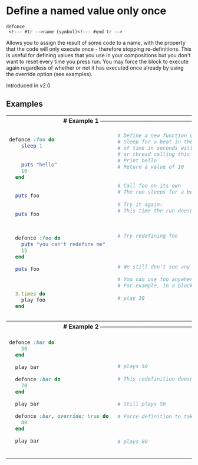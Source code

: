# Define a named value only once

```
defonce 
 <!--- #tr -->name (symbol)<!--- #end tr -->
```


Allows you to assign the result of some code to a name, with the property that the code will only execute once - therefore stopping re-definitions. This is useful for defining values that you use in your compositions but you don't want to reset every time you press run. You may force the block to execute again regardless of whether or not it has executed once already by using the override option (see examples).

Introduced in v2.0

## Examples

<table class="examples">
<tr>
<th colspan="2" class="even head"># Example 1 ──────────────────────────────────────────────────────</th>
</tr>
<tr>
<td class="even">

```ruby
defonce :foo do 
    sleep 1       
                  
                  
    puts "hello"
    10            
  end

 
  puts foo

 
  puts foo



  defonce :foo do
    puts "you can't redefine me"
    15
  end

  puts foo

 
 
  3.times do
    play foo 
  end


```

</td>
<td class="even">

<!--- #tr -->
```ruby
# Define a new function called foo
# Sleep for a beat in the function definition. Note that this amount
# of time in seconds will depend on the current BPM of the live_loop
# or thread calling this function.
# Print hello
# Return a value of 10
 
 
# Call foo on its own
# The run sleeps for a beat and prints "hello" before returning 10
 
# Try it again:
# This time the run doesn't sleep or print anything out. However, 10 is still returned.
 
 
 
# Try redefining foo
 
 
 
 
# We still don't see any printing or sleeping, and the result is still 10
 
# You can use foo anywhere you would use normal code.
# For example, in a block:
 
# play 10
 



```
<!--- #end tr -->

</td>
</tr>
<tr>
<th colspan="2" class="odd head"># Example 2 ──────────────────────────────────────────────────────</th>
</tr>
<tr>
<td class="odd">

```ruby
defonce :bar do
    50
  end

  play bar

  defonce :bar do
    70
  end

  play bar

  defonce :bar, override: true do 
    80
  end

  play bar



```

</td>
<td class="odd">

<!--- #tr -->
```ruby
 
 
 
 
# plays 50
 
# This redefinition doesn't work due to the behaviour of defonce
 
 
 
# Still plays 50
 
# Force definition to take place with override option
 
 
 
# plays 80



```
<!--- #end tr -->

</td>
</tr>
</table>

